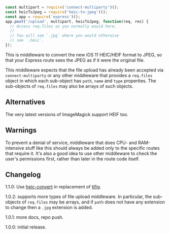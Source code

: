 ```javascript
const multipart = require('connect-multiparty')();
const heicToJpeg = require('heic-to-jpeg')();
const app = require('express')();
app.post('/upload', multipart, heicToJpeg, function(req, res) {
  // Access req.files as you normally would here.
  //
  // You will see `.jpg` where you would otherwise
  // see `.heic`.
});
```

This is middleware to convert the new iOS 11 HEIC/HEIF format to JPEG,
so that your Express route sees the JPEG as if it were the
original file.

This middleware expects that the file upload has already been
accepted via `connect-multiparty` or any other middleware that
provides a `req.files` object in which each sub-object has
`path`, `name` and `type` properties. The sub-objects of
`req.files` may also be arrays of such objects.

## Alternatives

The very latest versions of ImageMagick support HEIF too.

## Warnings

To prevent a denial of service, middleware that does CPU- and RAM-intensive
stuff like this should always be added only to the specific routes that
require it. It's also a good idea to use other middleware to check the user's
permissions first, rather than later in the route code itself.

## Changelog

1.1.0: Use [heic-convert](https://github.com/catdad-experiments/heic-convert) in replacement of [tifig](https://github.com/monostream/tifig).

1.0.2: supports more types of file upload middleware. In particular, the sub-objects of `req.files` may be arrays, and if `path` does not have any extension to change then a `.jpg` extension is added.

1.0.1: more docs, repo push.

1.0.0: initial release.
